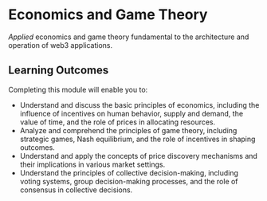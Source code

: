 # Economics and Game Theory

_Applied_ economics and game theory fundamental to the architecture and operation of web3 applications.

## Learning Outcomes

Completing this module will enable you to:

* Understand and discuss the basic principles of economics, including the influence of incentives on human behavior, supply and demand, the value of time, and the role of prices in allocating resources.
* Analyze and comprehend the principles of game theory, including strategic games, Nash equilibrium, and the role of incentives in shaping outcomes.
* Understand and apply the concepts of price discovery mechanisms and their implications in various market settings.
* Understand the principles of collective decision-making, including voting systems, group decision-making processes, and the role of consensus in collective decisions.
